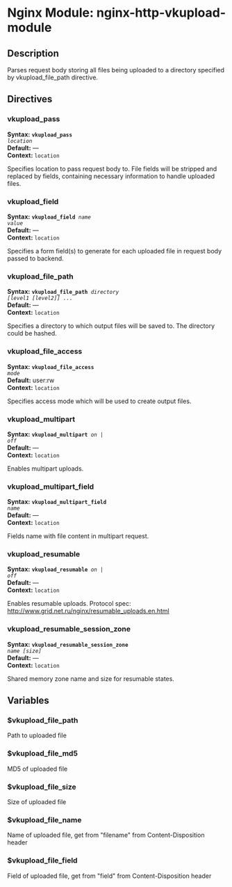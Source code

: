 # Nginx Module: nginx-http-vkupload-module

## Description
Parses request body storing all files being uploaded to a directory specified by vkupload_file_path directive.

## Directives

### vkupload_pass

**Syntax:** <code><b>vkupload_pass</b> <i>location</i></code><br>
**Default:** —<br>
**Context:** `location`

Specifies location to pass request body to. File fields will be stripped
and replaced by fields, containing necessary information to handle
uploaded files.

### vkupload_field

**Syntax:** <code><b>vkupload_field</b> <i>name value</i></code><br>
**Default:** —<br>
**Context:** `location`

Specifies a form field(s) to generate for each uploaded file in request body passed to backend.

### vkupload_file_path

**Syntax:** <code><b>vkupload_file_path</b> <i>directory [level1 [level2]] ...</i></code><br>
**Default:** —<br>
**Context:** `location`

Specifies a directory to which output files will be saved to. The directory could be hashed.

### vkupload_file_access

**Syntax:** <code><b>vkupload_file_access</b> <i>mode</i></code><br>
**Default:** user:rw<br>
**Context:** `location`

Specifies access mode which will be used to create output files.

### vkupload_multipart

**Syntax:** <code><b>vkupload_multipart</b> <i>on | off</i></code><br>
**Default:** —<br>
**Context:** `location`

Enables multipart uploads.

### vkupload_multipart_field

**Syntax:** <code><b>vkupload_multipart_field</b> <i>name</i></code><br>
**Default:** —<br>
**Context:** `location`

Fields name with file content in multipart request.

### vkupload_resumable

**Syntax:** <code><b>vkupload_resumable</b> <i>on | off</i></code><br>
**Default:** —<br>
**Context:** `location`

Enables resumable uploads.
Protocol spec: http://www.grid.net.ru/nginx/resumable_uploads.en.html

### vkupload_resumable_session_zone

**Syntax:** <code><b>vkupload_resumable_session_zone</b> <i>name [size]</i></code><br>
**Default:** —<br>
**Context:** `location`

Shared memory zone name and size for resumable states.

## Variables

### $vkupload_file_path

Path to uploaded file

### $vkupload_file_md5

MD5 of uploaded file

### $vkupload_file_size

Size of uploaded file

### $vkupload_file_name

Name of uploaded file, get from "filename" from Content-Disposition header

### $vkupload_file_field

Field of uploaded file, get from "field" from Content-Disposition header

